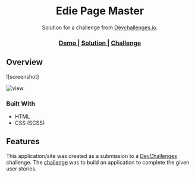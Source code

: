 <!-- Please update value in the {}  -->

<h1 align="center">Edie Page Master</h1>

<div align="center">
   Solution for a challenge from  <a href="http://devchallenges.io" target="_blank">Devchallenges.io</a>.
</div>

<div align="center">
  <h3>
    <a href="https://carlo4123.github.io/edie-page/">
      Demo
    </a>
    <span> | </span>
    <a href="https://github.com/carlo4123/edie-page">
      Solution
    </a>
    <span> | </span>
    <a href="https://devchallenges.io/challenges/xobQBuf8zWWmiYMIAZe0">
      Challenge
    </a>
  </h3>
</div>

<!-- TABLE OF CONTENTS -->


## Overview

![screenshot]

<img src="../main/assets/view.png" alt="view" />

### Built With

<!-- This section should list any major frameworks that you built your project using. Here are a few examples.-->

- HTML 
- CSS (SCSS)

## Features

<!-- List the features of your application or follow the template. Don't share the figma file here :) -->

This application/site was created as a submission to a [DevChallenges](https://devchallenges.io/challenges) challenge. The [challenge](https://devchallenges.io/challenges/xobQBuf8zWWmiYMIAZe0) was to build an application to complete the given user stories.



